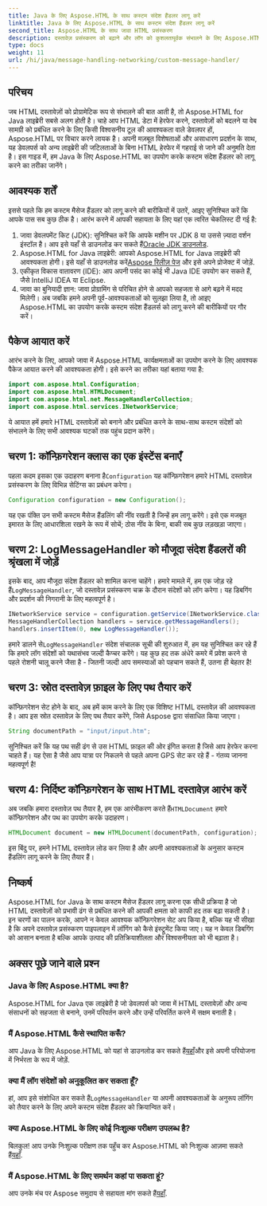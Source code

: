 ```yaml
---
title: Java के लिए Aspose.HTML के साथ कस्टम संदेश हैंडलर लागू करें
linktitle: Java के लिए Aspose.HTML के साथ कस्टम संदेश हैंडलर लागू करें
second_title: Aspose.HTML के साथ जावा HTML प्रसंस्करण
description: दस्तावेज़ प्रसंस्करण को बढ़ाने और लॉग को कुशलतापूर्वक संभालने के लिए Aspose.HTML for Java में कस्टम संदेश हैंडलर को लागू करने का तरीका जानें।
type: docs
weight: 11
url: /hi/java/message-handling-networking/custom-message-handler/
---
```

## परिचय
जब HTML दस्तावेज़ों को प्रोग्रामेटिक रूप से संभालने की बात आती है, तो Aspose.HTML for Java लाइब्रेरी सबसे अलग होती है। चाहे आप HTML डेटा में हेरफेर करने, दस्तावेज़ों को बदलने या वेब सामग्री को प्रबंधित करने के लिए किसी विश्वसनीय टूल की आवश्यकता वाले डेवलपर हों, Aspose.HTML पर विचार करने लायक है। अपनी मज़बूत विशेषताओं और असाधारण प्रदर्शन के साथ, यह डेवलपर्स को अन्य लाइब्रेरी की जटिलताओं के बिना HTML हेरफेर में गहराई से जाने की अनुमति देता है। इस गाइड में, हम Java के लिए Aspose.HTML का उपयोग करके कस्टम संदेश हैंडलर को लागू करने का तरीका जानेंगे।
## आवश्यक शर्तें
इससे पहले कि हम कस्टम मैसेज हैंडलर को लागू करने की बारीकियों में उतरें, आइए सुनिश्चित करें कि आपके पास सब कुछ ठीक है। आरंभ करने में आपकी सहायता के लिए यहां एक त्वरित चेकलिस्ट दी गई है:
1.  जावा डेवलपमेंट किट (JDK): सुनिश्चित करें कि आपके मशीन पर JDK 8 या उससे ज़्यादा वर्शन इंस्टॉल है। आप इसे यहाँ से डाउनलोड कर सकते हैं[Oracle JDK डाउनलोड](https://www.oracle.com/java/technologies/javase-jdk11-downloads.html).
2.  Aspose.HTML for Java लाइब्रेरी: आपको Aspose.HTML for Java लाइब्रेरी की आवश्यकता होगी। इसे यहाँ से डाउनलोड करें[Aspose रिलीज़ पेज](https://releases.aspose.com/html/java/) और इसे अपने प्रोजेक्ट में जोड़ें.
3. एकीकृत विकास वातावरण (IDE): आप अपनी पसंद का कोई भी Java IDE उपयोग कर सकते हैं, जैसे IntelliJ IDEA या Eclipse. 
4. जावा का बुनियादी ज्ञान: जावा प्रोग्रामिंग से परिचित होने से आपको सहजता से आगे बढ़ने में मदद मिलेगी।
अब जबकि हमने अपनी पूर्व-आवश्यकताओं को सुलझा लिया है, तो आइए Aspose.HTML का उपयोग करके कस्टम संदेश हैंडलर्स को लागू करने की बारीकियों पर गौर करें।
## पैकेज आयात करें
आरंभ करने के लिए, आपको जावा में Aspose.HTML कार्यक्षमताओं का उपयोग करने के लिए आवश्यक पैकेज आयात करने की आवश्यकता होगी। इसे करने का तरीका यहां बताया गया है:
```java
import com.aspose.html.Configuration;
import com.aspose.html.HTMLDocument;
import com.aspose.html.net.MessageHandlerCollection;
import com.aspose.html.services.INetworkService;
```
ये आयात हमें हमारे HTML दस्तावेज़ों को बनाने और प्रबंधित करने के साथ-साथ कस्टम संदेशों को संभालने के लिए सभी आवश्यक घटकों तक पहुंच प्रदान करेंगे।
## चरण 1: कॉन्फ़िगरेशन क्लास का एक इंस्टेंस बनाएँ
 पहला कदम इसका एक उदाहरण बनाना है`Configuration` यह कॉन्फ़िगरेशन हमारे HTML दस्तावेज़ प्रसंस्करण के लिए विभिन्न सेटिंग्स का प्रबंधन करेगा। 
```java
Configuration configuration = new Configuration();
```
यह एक पंक्ति उन सभी कस्टम मैसेज हैंडलिंग की नींव रखती है जिन्हें हम लागू करेंगे। इसे एक मजबूत इमारत के लिए आधारशिला रखने के रूप में सोचें; ठोस नींव के बिना, बाकी सब कुछ लड़खड़ा जाएगा।
## चरण 2: LogMessageHandler को मौजूदा संदेश हैंडलरों की श्रृंखला में जोड़ें
 इसके बाद, आप मौजूदा संदेश हैंडलर को शामिल करना चाहेंगे। हमारे मामले में, हम एक जोड़ रहे हैं`LogMessageHandler`, जो दस्तावेज़ प्रसंस्करण चक्र के दौरान संदेशों को लॉग करेगा। यह डिबगिंग और प्रदर्शन की निगरानी के लिए महत्वपूर्ण है।
```java
INetworkService service = configuration.getService(INetworkService.class);
MessageHandlerCollection handlers = service.getMessageHandlers();
handlers.insertItem(0, new LogMessageHandler());
```
 हमारे डालने से`LogMessageHandler` संदेश संचालक सूची की शुरुआत में, हम यह सुनिश्चित कर रहे हैं कि हमारे लॉग संदेशों को यथासंभव जल्दी कैप्चर करेंगे। यह कुछ हद तक अंधेरे कमरे में प्रवेश करने से पहले रोशनी चालू करने जैसा है - जितनी जल्दी आप समस्याओं को पहचान सकते हैं, उतना ही बेहतर है!
## चरण 3: स्रोत दस्तावेज़ फ़ाइल के लिए पथ तैयार करें
कॉन्फ़िगरेशन सेट होने के बाद, अब हमें काम करने के लिए एक विशिष्ट HTML दस्तावेज़ की आवश्यकता है। आप इस स्रोत दस्तावेज़ के लिए पथ तैयार करेंगे, जिसे Aspose द्वारा संसाधित किया जाएगा।
```java
String documentPath = "input/input.htm";
```
सुनिश्चित करें कि यह पथ सही ढंग से उस HTML फ़ाइल की ओर इंगित करता है जिसे आप हेरफेर करना चाहते हैं। यह ऐसा है जैसे आप यात्रा पर निकलने से पहले अपना GPS सेट कर रहे हैं - गंतव्य जानना महत्वपूर्ण है!
## चरण 4: निर्दिष्ट कॉन्फ़िगरेशन के साथ HTML दस्तावेज़ आरंभ करें
 अब जबकि हमारा दस्तावेज़ पथ तैयार है, हम एक आरंभीकरण करते हैं`HTMLDocument` हमारे कॉन्फ़िगरेशन और पथ का उपयोग करके उदाहरण। 
```java
HTMLDocument document = new HTMLDocument(documentPath, configuration);
```
इस बिंदु पर, हमने HTML दस्तावेज़ लोड कर लिया है और अपनी आवश्यकताओं के अनुसार कस्टम हैंडलिंग लागू करने के लिए तैयार हैं।

## निष्कर्ष
Aspose.HTML for Java के साथ कस्टम मैसेज हैंडलर लागू करना एक सीधी प्रक्रिया है जो HTML दस्तावेज़ों को प्रभावी ढंग से प्रबंधित करने की आपकी क्षमता को काफी हद तक बढ़ा सकती है। इन चरणों का पालन करके, आपने न केवल आवश्यक कॉन्फ़िगरेशन सेट अप किया है, बल्कि यह भी सीखा है कि अपने दस्तावेज़ प्रसंस्करण पाइपलाइन में लॉगिंग को कैसे इंस्ट्रूमेंट किया जाए। यह न केवल डिबगिंग को आसान बनाता है बल्कि आपके उत्पाद की प्रतिक्रियाशीलता और विश्वसनीयता को भी बढ़ाता है।
## अक्सर पूछे जाने वाले प्रश्न
### Java के लिए Aspose.HTML क्या है?
Aspose.HTML for Java एक लाइब्रेरी है जो डेवलपर्स को जावा में HTML दस्तावेज़ों और अन्य संसाधनों को सहजता से बनाने, उनमें परिवर्तन करने और उन्हें परिवर्तित करने में सक्षम बनाती है।
### मैं Aspose.HTML कैसे स्थापित करूँ?
 आप Java के लिए Aspose.HTML को यहां से डाउनलोड कर सकते हैं[यहाँ](https://releases.aspose.com/html/java/)और इसे अपनी परियोजना में निर्भरता के रूप में जोड़ें.
### क्या मैं लॉग संदेशों को अनुकूलित कर सकता हूँ?
 हां, आप इसे संशोधित कर सकते हैं`LogMessageHandler` या अपनी आवश्यकताओं के अनुरूप लॉगिंग को तैयार करने के लिए अपने कस्टम संदेश हैंडलर को क्रियान्वित करें।
### क्या Aspose.HTML के लिए कोई निःशुल्क परीक्षण उपलब्ध है?
 बिलकुल! आप उनके निःशुल्क परीक्षण तक पहुँच कर Aspose.HTML को निःशुल्क आज़मा सकते हैं[यहाँ](https://releases.aspose.com/).
### मैं Aspose.HTML के लिए समर्थन कहां पा सकता हूं?
 आप उनके मंच पर Aspose समुदाय से सहायता मांग सकते हैं[यहाँ](https://forum.aspose.com/c/html/29).